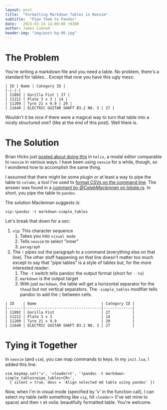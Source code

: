 ```yaml
---
layout: post
title:  "Formatting Markdown Tables in Neovim"
subtitle:  "Pipe them to Pandoc"
date:   2023-03-14 14:00:00 +0300
author: James Cuénod
header-img: "img/post-bg-06.jpg"
---
```


# The Problem

You're writing a markdown file and you need a table. No problem, there's a standard for tables... Except that now you have this ugly mess:

```
| ID | Name | Category ID |
|-|-|-|
| 11092 | Gorilla Fist | 27 |
| 11212 | Plate 3 x 3 | 14 |
| 11209 | Tyre 21 x 9.9 | 29 |
| 11640 | ELECTRIC GUITAR SHAFT Ø3.2 NO. 3 | 27 |
```

Wouldn't it be nice if there were a magical way to turn that table into a nicely structured one? (like at the end of this post). Well there is.

# The Solution

Brian Hicks just [posted about doing this](https://bytes.zone/posts/aligning-markdown-tables-in-helix/) in `helix`, a modal editor comparable to `neovim` in various ways. I have been using `neovim` for a while, though, so I wondered how to accomplish the same thing.

I assumed that there might be some plugin or at least a way to pipe the table to `column`, a tool I've used to [format CSVs on the command line](/bibletech/2022/06/03/reading-csv-on-the-cli/). The answer was found in a [comment by _@CalebMaclennan_ on lobste.rs](https://lobste.rs/s/fqgzrk/aligning_markdown_tables_helix). In short, you pipe the table to `pandoc`.

The solution Maclennan suggests is:

```
vip:!pandoc -t markdown-simple_tables
```

Let's break that down for a sec:

1. `vip`: This character sequence
	1. Takes you into `visual mode`
	2. Tells `neovim` to select "inner"
	3. `paragraph`
2. The `!` pipes out the paragraph to a command (everything else on that line). The other stuff happening on that line doesn't matter too much except to say that "pipe tables" is a style of tables but, for the more interested reader:
	1. The `-t` switch tells pandoc the output format (short for `--to`)
	2. `markdown` is the output target
	3. With just `markdown`, the table will get a horizontal separator for the `thead` but not vertical separators. The `-simple_tables` modifier tells pandoc to add the `|` between cells.

```
| ID    | Name                             | Category ID |
|-------|----------------------------------|-------------|
| 11092 | Gorilla Fist                     | 27          |
| 11212 | Plate 3 x 3                      | 14          |
| 11209 | Tyre 21 x 9.9                    | 29          |
| 11640 | ELECTRIC GUITAR SHAFT Ø3.2 NO. 3 | 27          |
```

# Tying it Together

In `neovim` (and `vim`), you can map commands to keys. In my `init.lua`,  I added this line:

```
vim.keymap.set('v', '<leader>t', '!pandoc -t markdown-simple_tables+pipe_tables<CR>',
  { silent = true, desc = 'Align selected md table using pandoc' })
```

Now, when I'm in visual mode (specified by 'v' in the function call), I can select my table (with something like `vip`, hit `<leader>` (I've set mine to space) and then `t` et voila: beautifully formatted table. You're welcome. 
